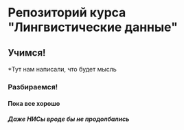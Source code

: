 # Репозиторий курса "Лингвистические данные"
## Учимся!
*Тут нам написали, что будет мысль

### Разбираемся!
#### Пока все хорошо
##### Даже НИСы вроде бы не продолбались
